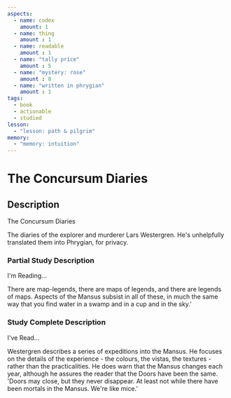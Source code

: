 ```yaml
---
aspects: 
  - name: codex
    amount: 1
  - name: thing
    amount : 1
  - name: readable
    amount : 1
  - name: "tally price"
    amount : 5
  - name: "mystery: rose"
    amount : 8
  - name: "written in phrygian"
    amount : 1
tags:
  - book
  - actionable
  - studied
lesson:
  - "lesson: path & pilgrim"
memory:
  - "memory: intuition"
---
```


# The Concursum Diaries

## Description
The Concursum Diaries

The diaries of the explorer and murderer Lars Westergren. He's unhelpfully translated them into Phrygian, for privacy.
### Partial Study Description
I'm Reading...

There are map-legends, there are maps of legends, and there are legends of maps. Aspects of the Mansus subsist in all of these, in much the same way that you find water in a swamp and in a cup and in the sky.'
### Study Complete Description
I've Read...

Westergren describes a series of expeditions into the Mansus. He focuses on the details of the experience - the colours, the vistas, the textures - rather than the practicalities. He does warn that the Mansus changes each year, although he assures the reader that the Doors have been the same. 'Doors may close, but they never disappear. At least not while there have been mortals in the Mansus. We're like mice.'